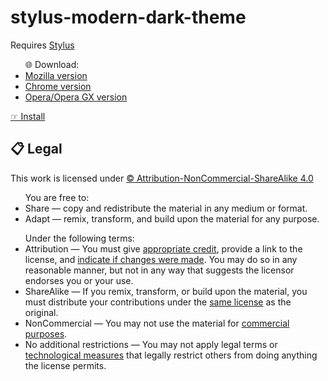 # stylus-modern-dark-theme
<p>Requires <a href="https://add0n.com/stylus.html">Stylus</a></p>
<ul>🌐 Download:
            <li><a href="https://addons.mozilla.org/en-US/firefox/addon/styl-us/">Mozilla version</a></li>
            <li><a href="https://chrome.google.com/webstore/detail/stylus/clngdbkpkpeebahjckkjfobafhncgmne">Chrome version</a></li>
            <li><a href="https://addons.opera.com/en/extensions/details/stylus/">Opera/Opera GX version</a></li>
          </ul>
<a href="https://github.com/blyad2137/stylus-modern-dark-theme/raw/main/dark-theme.user.css">☞ Install</a>

<div id="legal">
  <h2>📋 Legal</h2>
    <p>This work is licensed under <a href="https://creativecommons.org/licenses/by-nc-sa/4.0/">©️ Attribution-NonCommercial-ShareAlike 4.0</a></p>
      <ul>You are free to:
        <li>Share — copy and redistribute the material in any medium or format.</li>
        <li>Adapt — remix, transform, and build upon the material
            for any purpose.</li>
      </ul>
      <ul>Under the following terms:
        <li>Attribution — You must give <a href="#" title="You must give appropriate credit, provide a link to the license, and indicate if changes were made. You may do so in any reasonable manner, but not in any way that suggests the licensor endorses you or your use.">appropriate credit</a>, provide a link to the license, and <a href="#" title="In 4.0, you must indicate if you modified the material and retain an indication of previous modifications. In 3.0 and earlier license versions, the indication of changes is only required if you create a derivative.">indicate if changes were made</a>. You may do so in any reasonable manner, but not in any way that suggests the licensor endorses you or your use.</li>
        <li>ShareAlike — If you remix, transform, or build upon the material, you must distribute your contributions under the <a href="#" title="You may also use a license listed as compatible at https://creativecommons.org/compatiblelicenses">same license</a> as the original.</li>
        <li>NonCommercial — You may not use the material for <a href="#" title="A commercial use is one primarily intended for commercial advantage or monetary compensation.">commercial purposes</a>.</li>
        <li>No additional restrictions — You may not apply legal terms or <a href="#" title="The license prohibits application of effective technological measures, defined with reference to Article 11 of the WIPO Copyright Treaty.">technological measures</a> that legally restrict others from doing anything the license permits.</li>
      </ul>
</div>

